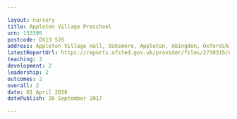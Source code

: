 ```yaml
---

layout: nursery
title: Appleton Village Preschool
urn: 133395
postcode: OX13 5JS
address: Appleton Village Hall, Oaksmere, Appleton, Abingdon, Oxfordshire, OX13 5JS
latestReportUrl: https://reports.ofsted.gov.uk/provider/files/2730315/urn/133395.pdf
teaching: 2
development: 2
leadership: 2
outcomes: 2
overall: 2
date: 01 April 2018 
datePublish: 26 September 2017

---
```

